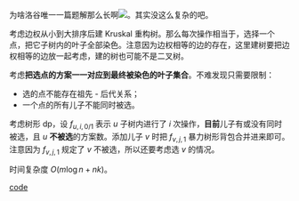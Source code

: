 为啥洛谷唯一一篇题解那么长啊![](//图.tk/5)。其实没这么复杂的吧。

考虑边权从小到大排序后建 Kruskal 重构树。那么每次操作相当于，选择一个点，把它子树内的叶子全部染色。注意因为边权相等的边的存在，这里建树要把边权相等的边放一起考虑，建的树也可能不是二叉树。

考虑**把选点的方案一一对应到最终被染色的叶子集合**。不难发现只需要限制：

- 选的点不能存在祖先 - 后代关系；
- 一个点的所有儿子不能同时被选。

考虑树形 dp，设 $f_{u, i, 0/1}$ 表示 $u$ 子树内进行了 $i$ 次操作，**目前**儿子有或没有同时被选，且 $u$ **不被选**的方案数。添加儿子 $v$ 时把 $f_{v, j, 1}$ 暴力树形背包合并进来即可。注意因为 $f_{v, j, 1}$ 规定了 $v$ 不被选，所以还要考虑选 $v$ 的情况。

时间复杂度 $O(m \log n + nk)$。

[code](https://atcoder.jp/contests/abc235/submissions/42769795)